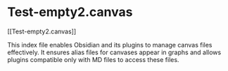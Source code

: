 # Test-empty2.canvas

[[Test-empty2.canvas]]

This index file enables Obsidian and its plugins to manage canvas files effectively. It ensures alias files for canvases appear in graphs and allows plugins compatible only with MD files to access these files.

